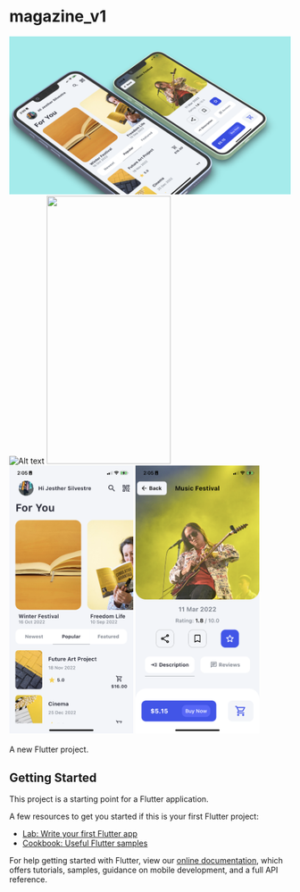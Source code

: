 # magazine_v1
![Alt text](/screenshot/sampleV2.png?raw=true "Banner")<br>
![Alt text](/screenshot/sampleV1.gif?raw=true "ScreenShot")
<img src="/screenshot/sampleV3.png?raw=true" width="222" height="480">
<img src="/screenshot/sampleV4.png?raw=true" width="222" height="480">
<img src="/screenshot/sampleV5.png?raw=true" width="222" height="480"><br><br>
A new Flutter project.

## Getting Started

This project is a starting point for a Flutter application.

A few resources to get you started if this is your first Flutter project:

- [Lab: Write your first Flutter app](https://flutter.dev/docs/get-started/codelab)
- [Cookbook: Useful Flutter samples](https://flutter.dev/docs/cookbook)

For help getting started with Flutter, view our
[online documentation](https://flutter.dev/docs), which offers tutorials,
samples, guidance on mobile development, and a full API reference.

